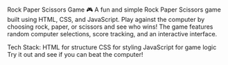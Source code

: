 Rock Paper Scissors Game 🎮
A fun and simple Rock Paper Scissors game built using
HTML, CSS, and JavaScript. 
Play against the computer by choosing rock, paper, or scissors and see who wins! 
The game features random computer selections, score tracking, and an interactive interface.

Tech Stack:
HTML for structure
CSS for styling
JavaScript for game logic
Try it out and see if you can beat the computer!
